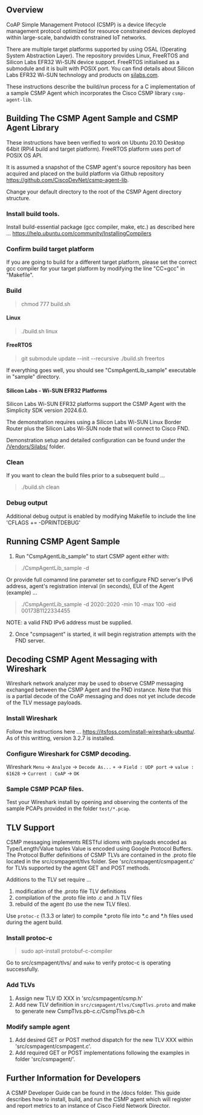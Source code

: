 ## Overview
CoAP Simple Management Protocol (CSMP) is a device lifecycle management protocol optimized for resource constrained devices deployed within large-scale, bandwidth constrained IoT networks.

There are multiple target platforms supported by using OSAL (Operating System Abstraction Layer). The repository provides Linux, FreeRTOS and Silicon Labs EFR32 Wi-SUN device support. FreeRTOS initialised as a submodule and it is built with POSIX port. You can find details about Silicon Labs EFR32 Wi-SUN technology and products on [silabs.com](https://www.silabs.com/wireless/wi-sun).

These instructions describe the build/run process for a C implementation of a sample CSMP Agent which incorporates the Cisco CSMP library `csmp-agent-lib`.

## Building The CSMP Agent Sample and CSMP Agent Library

These instructions have been verified to work on Ubuntu 20.10 Desktop 64bit (RPi4 build and target platform). FreeRTOS platform uses port of POSIX OS API.

It is assumed a snapshot of the CSMP agent's source repository has been acquired and placed on the build platform via Github repository https://github.com/CiscoDevNet/csmp-agent-lib.

Change your default directory to the root of the CSMP Agent directory structure.

### Install build tools.
Install build-essential package (gcc compiler, make, etc.) as described here ... https://help.ubuntu.com/community/InstallingCompilers

### Confirm build target platform
If you are going to build for a different target platform, please set the correct gcc compiler for your target platform by modifying the line "CC=gcc" in "Makefile".

### Build
>   chmod 777 build.sh

#### Linux
>  ./build.sh linux

#### FreeRTOS
> git submodule update --init --recursive
> ./build.sh freertos

If everything goes well, you should see "CsmpAgentLib_sample" executable in "sample" directory.

#### Silicon Labs - Wi-SUN EFR32 Platforms

Silicon Labs Wi-SUN EFR32 platforms support the CSMP Agent with the Simplicity SDK version 2024.6.0. 

The demonstration requires using a Silicon Labs Wi-SUN Linux Border Router plus the Silicon Labs Wi-SUN node that will connect to Cisco FND.  

Demonstration setup and detailed configuration can be found under the [/Vendors/Silabs/](/Vendors/Silabs/Readme.md) folder.



### Clean
If you want to clean the build files prior to a subsequent build ...
>  ./build.sh clean

### Debug output
Additional debug output is enabled by modifying Makefile to include the line 'CFLAGS += -DPRINTDEBUG'

## Running CSMP Agent Sample
1. Run "CsmpAgentLib_sample" to start CSMP agent either with:
> ./CsmpAgentLib_sample -d <FND IPv6 address>

Or provide full comamnd line parameter set to configure FND server's IPv6 address, agent's registration interval (in seconds), EUI of the Agent (example) ...
>./CsmpAgentLib_sample -d 2020::2020 -min 10 -max 100 -eid 00173B1122334455

NOTE: a valid FND IPv6 address must be supplied.

2. Once "csmpsagent" is started, it will begin registration attempts with the FND server.

## Decoding CSMP Agent Messaging with Wireshark
Wireshark network analyzer may be used to observe CSMP messaging exchanged between the CSMP Agent and the FND instance. Note that this is a partial decode of the CoAP messaging and does not yet include decode of the TLV message payloads.

### Install Wireshark
Follow the instructions here ... https://itsfoss.com/install-wireshark-ubuntu/.  As of this writting, version 3.2.7 is installed.

### Configure Wireshark for CSMP decoding.
Wireshark `Menu` -> `Analyze` -> `Decode As...` `+` -> `Field : UDP port` -> `value : 61628` -> `Current : CoAP` -> `OK`

### Sample CSMP PCAP files.
Test your Wireshark install by opening and observing the contents of the sample PCAPs provided in the folder `test/*.pcap`.

## TLV Support
CSMP messaging implements RESTful idioms with payloads encoded as Type/Length/Value tuples  Value is encoded using Google Protocol Buffers.  
The Protocol Buffer definitions of CSMP TLVs are contained in the .proto file located in the src/csmpagent/tlvs folder.
See 'src/csmpagent/csmpagent.c' for TLVs supported by the agent GET and POST methods.

Additions to the TLV set require ...
1. modification of the .proto file TLV definitions
2. compilation of the .proto file into .c and .h TLV files
3. rebuild of the agent (to use the new TLV files).  

Use `protoc-c` (1.3.3 or later) to compile *.proto file into *.c and *.h files used during the agent build.

### Install protoc-c
> sudo apt-install protobuf-c-compiler  


Go to src/csmpagent/tlvs/ and `make` to verify protoc-c is operating successfully.

### Add TLVs
1. Assign new TLV ID XXX in 'src/csmpagent/csmp.h'
2. Add new TLV definition in `src/csmpagent/tlvs/CsmpTlvs.proto` and make to generate new CsmpTlvs.pb-c.c/CsmpTlvs.pb-c.h

### Modify sample agent
1. Add desired GET or POST method dispatch for the new TLV XXX within 'src/csmpagent/csmpagent.c'.  
2. Add required GET or POST implementations following the examples in folder 'src/csmpagent/'.

## Further Information for Developers
A CSMP Developer Guide can be found in the /docs folder.  This guide describes how to install, build, and run the CSMP agent which will register and report metrics to an instance of Cisco Field Network Director.